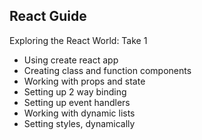 ## React Guide

Exploring the React World: Take 1

- Using create react app
- Creating class and function components
- Working with props and state
- Setting up 2 way binding
- Setting up event handlers
- Working with dynamic lists
- Setting styles, dynamically
